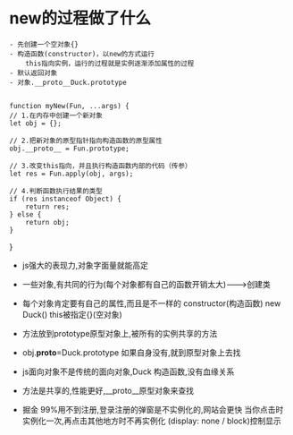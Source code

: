# new的过程做了什么
    - 先创建一个空对象{}
    - 构造函数(constructor)，以new的方式运行
        this指向实例，运行的过程就是实例逐渐添加属性的过程
    - 默认返回对象
    - 对象.__proto__Duck.prototype


    function myNew(Fun, ...args) {
    // 1.在内存中创建一个新对象
    let obj = {};
    
    // 2.把新对象的原型指针指向构造函数的原型属性
    obj.__proto__ = Fun.prototype;
    
    // 3.改变this指向，并且执行构造函数内部的代码（传参）
    let res = Fun.apply(obj, args);
    
    // 4.判断函数执行结果的类型
    if (res instanceof Object) {
        return res;
    } else {
        return obj;
    }
}

- js强大的表现力,对象字面量就能高定
- 一些对象,有共同的行为(每个对象都有自己的函数开销太大)--->创建类
- 每个对象肯定要有自己的属性,而且是不一样的 constructor(构造函数) new Duck()
    this被指定{}(空对象)
- 方法放到prototype原型对象上,被所有的实例共享的方法
- obj.__proto__=Duck.prototype  如果自身没有,就到原型对象上去找
- js面向对象不是传统的面向对象,Duck 构造函数,没有血缘关系
- 方法是共享的,性能更好,__proto__原型对象来查找

- 掘金
    99%用不到注册,登录注册的弹窗是不实例化的,网站会更快
    当你点击时实例化一次,再点击其他地方时不再实例化 (display: none / block)控制显示
    